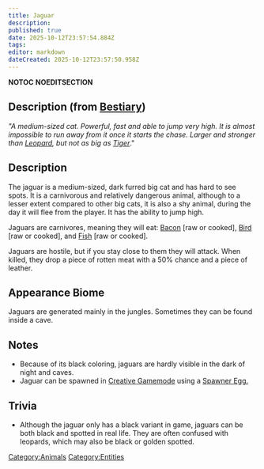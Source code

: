 ```yaml
---
title: Jaguar
description: 
published: true
date: 2025-10-12T23:57:54.884Z
tags: 
editor: markdown
dateCreated: 2025-10-12T23:57:50.958Z
---
```


__NOTOC__ __NOEDITSECTION__

## Description (from [Bestiary](Bestiary "wikilink"))

*"A medium-sized cat. Powerful, fast and able to jump very high. It is
almost impossible to run away from it once it starts the chase. Larger
and stronger than [Leopard](Leopard "wikilink"), but not as big as
[Tiger](Tiger "wikilink")*."

## Description

The jaguar is a medium-sized, dark furred big cat and has hard to see
spots. It is a carnivorous and relatively dangerous animal, although to
a lesser extent compared to other big cats, it is also a shy animal,
during the day it will flee from the player. It has the ability to jump
high.

Jaguars are carnivores, meaning they will eat:
[Bacon](Raw_Bacon "wikilink") \[raw or cooked\],
[Bird](Raw_Bird "wikilink") \[raw or cooked\], and
[Fish](Raw_fish "wikilink") \[raw or cooked\].

Jaguars are hostile, but if you stay close to them they will attack.
When killed, they drop a piece of rotten meat with a 50% chance and a
piece of leather.

## Appearance Biome

Jaguars are generated mainly in the jungles. Sometimes they can be found
inside a cave.

## Notes

  - Because of its black coloring, jaguars are hardly visible in the
    dark of night and caves.
  - Jaguar can be spawned in [Creative
    Gamemode](Creative_Gamemode "wikilink") using a [Spawner
    Egg.](Creative_Eggs "wikilink")

## Trivia

  - Although the jaguar only has a black variant in game, jaguars can be
    both black and spotted in real life. They are often confused with
    leopards, which may also be black or golden spotted.

[Category:Animals](Category:Animals "wikilink")
[Category:Entities](Category:Entities "wikilink")